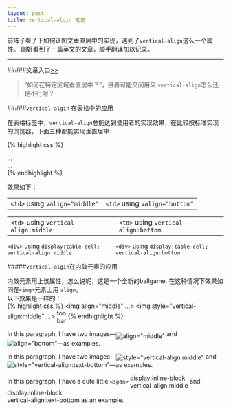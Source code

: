 ```yaml
---
layout: post
title: vertical-algin 笔记
---
```


前阵子看了下如何让图文垂直居中的实现，遇到了`vertical-align`这么一个属性。
刚好看到了一篇英文的文章，顺手翻译加以记录。  

***  
#####文章入口[>>](http://phrogz.net/CSS/vertical-align/index.html)  

> “如何在特定区域垂直居中？”，接着可能又问用来 `vertical-align`怎么还是不行呢？   

#####`vertical-algin` 在表格中的应用  

在表格标签中，`vertical-align`总能达到使用者的实现效果，在比较按标准实现的浏览器，下面三种都能实现垂直居中:  

{% highlight css %}
<td valign="middle"> <!--不过最好别用这个属性 --> </td>
<td style="vertical-align:middle"> ... </td>
<div style="display:table-cell; vertical-align:middle"> ... </div>
{% endhighlight %}   

效果如下：  

<div id="tablecellexamples">
		<table><tbody><tr>
			<td valign="middle"><code>&lt;td&gt;</code> using <code>valign="middle"</code></td>
			<td valign="bottom"><code>&lt;td&gt;</code> using <code>valign="bottom"</code></td>
		</tr></tbody></table>
		<table><tbody><tr>
			<td style="vertical-align:middle"><code>&lt;td&gt;</code> using <code>vertical-align:middle</code></td>
			<td style="vertical-align:bottom"><code>&lt;td&gt;</code> using <code>vertical-align:bottom</code></td>
		</tr></tbody></table>
		<div style="display:table-row">
			<div style="display:table-cell; vertical-align:middle"><code>&lt;div&gt;</code> using <code>display:table-cell; vertical-align:middle</code></div>
			<div style="display:table-cell; vertical-align:bottom"><code>&lt;div&gt;</code> using <code>display:table-cell; vertical-align:bottom</code></div>
		</div>
	</div>

#####`vertical-algin`在内敛元素的应用

内敛元素用上该属性，怎么说呢，这是一个全新的ballgame. 在这种情况下效果如同在`<img>`元素上用  `align`。  
以下效果是一样的：  
{% highlight css %}
<img align="middle" ...>
<img style="vertical-align:middle" ...>
<span style="display:inline-block; vertical-align:middle"> foo<br>bar </span>
{% endhighlight %}

<div id="inlineexample">
		<p>In this paragraph, I have two images—<img src="align_middle.gif" align="middle" alt="align=&quot;middle&quot;"> and <img src="align_bottom.gif" align="bottom" alt="align=&quot;bottom&quot;">—as examples.</p>
		<p>In this paragraph, I have two images—<img src="verticalalign_middle.gif" style="vertical-align:middle" alt="style=&quot;vertical-align:middle&quot;"> and <img src="verticalalign_bottom.gif" style="vertical-align:text-bottom" alt="style=&quot;vertical-align:text-bottom&quot;">—as examples.</p>
		<p>In this paragraph, I have a cute little <code>&lt;span&gt;</code> <span style="display:inline-block; vertical-align:middle">display:inline-block<br>vertical-align:middle</span> and <span style="display:inline-block; vertical-align:text-bottom">display:inline-block<br>vertical-align:text-bottom</span> as an example.</p>
	</div>
 

